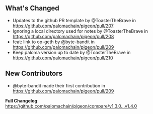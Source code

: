 ## What's Changed
* Updates to the github PR template by @ToasterTheBrave in https://github.com/palomachain/pigeon/pull/207
* Ignoring a local directory used for notes by @ToasterTheBrave in https://github.com/palomachain/pigeon/pull/208
* feat: link to op-geth by @byte-bandit in https://github.com/palomachain/pigeon/pull/209
* Keep paloma version up to date by @ToasterTheBrave in https://github.com/palomachain/pigeon/pull/210

## New Contributors
* @byte-bandit made their first contribution in https://github.com/palomachain/pigeon/pull/209

**Full Changelog**: https://github.com/palomachain/pigeon/compare/v1.3.0...v1.4.0
